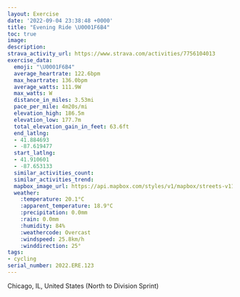 ```yaml
---
layout: Exercise
date: '2022-09-04 23:38:48 +0000'
title: "Evening Ride \U0001F6B4"
toc: true
image:
description:
strava_activity_url: https://www.strava.com/activities/7756104013
exercise_data:
  emoji: "\U0001F6B4"
  average_heartrate: 122.6bpm
  max_heartrate: 136.0bpm
  average_watts: 111.9W
  max_watts: W
  distance_in_miles: 3.53mi
  pace_per_mile: 4m20s/mi
  elevation_high: 186.5m
  elevation_low: 177.7m
  total_elevation_gain_in_feet: 63.6ft
  end_latlng:
  - 41.884693
  - -87.619477
  start_latlng:
  - 41.910601
  - -87.653133
  similar_activities_count:
  similar_activities_trend:
  mapbox_image_url: https://api.mapbox.com/styles/v1/mapbox/streets-v11/static/path-5+787af2-1.0(kqx~F~l~uOB%3FF_%40%40Y%5DZKMOKFKAKAw%40F_%40Gy%40KO%3FIDWEO%40m%40BECa%40DGO_%40%3F%40MIBC%3Fe%40DSVo%40TYEIG%40AJLK%40IPM%3FELCAIH%5BXEFGL%5B%5Cm%40%40Mb%40o%40FUFINe%40%5CSRc%40TUN%5BBILKPYRQZSHIRCJGAUH%5DBIJKDMLQ%3F_%40DIVQ%5Cc%40%40KHI%5Cu%40PMDMACRe%40Za%40JET%5BNSN%5DpBkCHSt%40y%40Zs%40V%5DLa%40PKd%40c%40%5Ek%40Pi%40JKTO%40INGFI%3F%5BPMFUAKNU%40GHGPGNSJWJG%40IFKEEn%40SCEBGCC%40M%40CGF%40OHODOLQJEb%40c%40R%5DDc%40%3Fg%40G%3Fg%40gB%3FOEs%40F_%40DaAHDTGFKJENANAJDt%40Gx%40Dv%40EVDLCVBNMHAlAJVA%5EJJAFK%5EEl%40D%60%40I%60%40Hd%40D%60%40G%60%40%40PGL%3FNGf%40AVEZAEFPQZE%5CD%60%40b%40%3FGp%40CLMF%40CF%40Cj%40Bj%40J%40BT%40LBMi%40IQ%40ENGn%40ATDx%40%40%5CLVBb%40E%40AF%7D%40N%5DHo%40AEA_%40Ba%40Q%5DBOEA%40o%40Aa%40Bs%40AIE%40AQ%3FWFWCEGAA%5BWyBEWP%40z%40LBFDCx%40JFC%7CAVBDR%40XA%60%40JT%3F%40KIHBSKM%5ENGQt%40N%3FE%5CK%5CA%7C%40L%40D%60%40LLBBCj%40%40G%3FGIBAZ%40%5EF%7C%40Aq%40Q%3FEFCNAACFQJNJBLDhB%40L%3FVHPCj%40%40JBNERN%5CE%60A%40LM%5E%3FBCODDCTC%7C%40NJDBLb%40a%40BPFEFPFFNADEm%40%3Fb%40MDGTBXAdBSZAFDH%3FMD%3FBJC%60%40Ch%40%3F%5EDNGbC_Ep%40%60FnAm%40D%40%3FLi%40Fx%40OJErFh%40Pq%40BYAi%40TmABe%40EcA%40o%40OGA%5BDef%40KcB_%40%7DBCW%5DESm%40z%40sBGwABQ%40a%40A%7D%40%40d%40%40m%40BKB%3FJJ%3FS),pin-s-s+e5b22e(-87.65152,41.91014),pin-s-f+89ae00(-87.62273999999992,41.885710000000024)/auto/800x800?access_token=pk.eyJ1Ijoiam9zaGJlY2ttYW4iLCJhIjoiY205eWR2aDd1MWZ6djJrbXc4a3M0bWZleiJ9.XiG9OWkNcZk2QzjJbxLB4A
  weather:
    :temperature: 20.1°C
    :apparent_temperature: 18.9°C
    :precipitation: 0.0mm
    :rain: 0.0mm
    :humidity: 84%
    :weathercode: Overcast
    :windspeed: 25.8km/h
    :winddirection: 25°
tags:
- cycling
serial_number: 2022.ERE.123
---
```

Chicago, IL, United States (North to Division Sprint)
